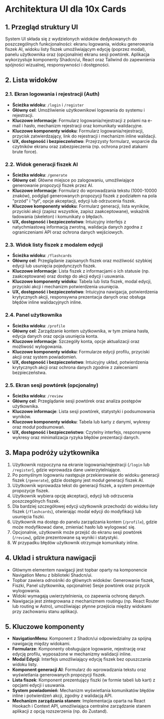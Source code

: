 # Architektura UI dla 10x Cards

## 1. Przegląd struktury UI

System UI składa się z wydzielonych widoków dedykowanych do poszczególnych funkcjonalności: ekranu logowania, widoku generowania fiszek AI, widoku listy fiszek umożliwiającym edycję (poprzez modal), panelu użytkownika oraz (opcjonalnie) ekranu sesji powtórek. Aplikacja wykorzystuje komponenty Shadcn/ui, React oraz Tailwind do zapewnienia spójności wizualnej, responsywności i dostępności.
## 2. Lista widoków

### 2.1. Ekran logowania i rejestracji (Auth)
- **Ścieżka widoku**: `/login` i `/register`
- **Główny cel**: Umożliwienie użytkownikowi logowania do systemu i rejestracji.
- **Kluczowe informacje**: Formularz logowania/rejestracji z polami na e-mail i hasło, mechanizm rejestracji oraz komunikaty walidacyjne.
- **Kluczowe komponenty widoku**: Formularz logowania/rejestracji, przycisk zatwierdzający, link do rejestracji i mechanizm inline walidacji.
- **UX, dostępność i bezpieczeństwo**: Przejrzysty formularz, wsparcie dla czytników ekranu oraz zabezpieczenia (np. ochrona przed atakami brute force).

### 2.2. Widok generacji fiszek AI
- **Ścieżka widoku**: `/generate`
- **Główny cel**: Główne miejsce po zalogowaniu, umożliwiające generowanie propozycji fiszek przez AI.
- **Kluczowe informacje**: Formularz do wprowadzania tekstu (1000-10000 znaków), podgląd generowanych propozycji fiszek z podziałem na pola "przód" i "tył", opcje akceptacji, edycji lub odrzucenia fiszek.
- **Kluczowe komponenty widoku**: Formularz generacji, lista wyników, przyciski akcji (zapisz wszystkie, zapisz zaakceptowane), wskaźnik ładowania (skeleton) i komunikaty o błędach.
- **UX, dostępność i bezpieczeństwo**: Intuicyjny interfejs z natychmiastową informacją zwrotną, walidacja danych zgodna z ograniczeniami API oraz ochrona danych wejściowych.

### 2.3. Widok listy fiszek z modalem edycji
- **Ścieżka widoku**: `/flashcards`
- **Główny cel**: Przeglądanie zapisanych fiszek oraz możliwość szybkiej edycji lub usunięcia pojedynczych fiszek.
- **Kluczowe informacje**: Lista fiszek z informacjami o ich statusie (np. zaakceptowane) oraz dostęp do akcji edycji i usuwania.
- **Kluczowe komponenty widoku**: Tabela lub lista fiszek, modal edycji, przyciski akcji i mechanizm potwierdzenia usunięcia.
- **UX, dostępność i bezpieczeństwo**: Intuicyjna nawigacja, potwierdzenia krytycznych akcji, responsywna prezentacja danych oraz obsługa błędów inline walidacyjnych inline.

### 2.4. Panel użytkownika
- **Ścieżka widoku**: `/profile`
- **Główny cel**: Zarządzanie kontem użytkownika, w tym zmiana hasła, edycja danych oraz opcja usunięcia konta.
- **Kluczowe informacje**: Szczegóły konta, opcje aktualizacji oraz możliwość wylogowania.
- **Kluczowe komponenty widoku**: Formularze edycji profilu, przyciski akcji oraz system powiadomień.
- **UX, dostępność i bezpieczeństwo**: Intuicyjny układ, potwierdzenia krytycznych akcji oraz ochrona danych zgodnie z zaleceniami bezpieczeństwa.

### 2.5. Ekran sesji powtórek (opcjonalny)
- **Ścieżka widoku**: `/review`
- **Główny cel**: Przeglądanie sesji powtórek oraz analiza postępów użytkownika.
- **Kluczowe informacje**: Lista sesji powtórek, statystyki i podsumowania wyników.
- **Kluczowe komponenty widoku**: Tabela lub karty z danymi, wykresy oraz moduł podsumowań.
- **UX, dostępność i bezpieczeństwo**: Czytelny interfejs, responsywne wykresy oraz minimalizacja ryzyka błędów prezentacji danych.

## 3. Mapa podróży użytkownika

1. Użytkownik rozpoczyna na ekranie logowania/rejestracji (`/login` lub `/register`), gdzie wprowadza dane uwierzytelniające.
2. Po pomyślnym logowaniu następuje przekierowanie do widoku generacji fiszek (`/generate`), gdzie dostępny jest moduł generacji fiszek AI.
3. Użytkownik wprowadza tekst do generacji fiszek, a system prezentuje propozycje fiszek.
4. Użytkownik wybiera opcję akceptacji, edycji lub odrzucenia poszczególnych fiszek.
5. Dla bardziej szczegółowej edycji użytkownik przechodzi do widoku listy fiszek (`/flashcards`), otwierając modal edycji do modyfikacji lub usunięcia fiszki.
6. Użytkownik ma dostęp do panelu zarządzania kontem (`/profile`), gdzie może modyfikować dane, zmieniać hasło lub wylogować się.
7. Opcjonalnie, użytkownik może przejść do ekranu sesji powtórek (`/review`), gdzie prezentowane są wyniki i statystyki.
8. W przypadku błędów użytkownik otrzymuje komunikaty inline.

## 4. Układ i struktura nawigacji

- Głównym elementem nawigacji jest topbar oparty na komponencie Navigation Menu z biblioteki Shadcn/ui.
- Topbar zawiera odnośniki do głównych widoków: Generowanie fiszek, Fiszki, Panel użytkownika, opcjonalnie) Sesje powtórek oraz przycik wylogowania.
- Widoki wymagają uwierzytelnienia, co zapewnia ochronę danych.
- Nawigacja jest zintegrowana z mechanizmem routingu (np. React Router lub routing w Astro), umożliwiając płynne przejścia między widokami przy zachowaniu stanu aplikacji.

## 5. Kluczowe komponenty

- **NavigationMenu**: Komponent z Shadcn/ui odpowiedzialny za spójną nawigację między widokami.
- **Formularze**: Komponenty obsługujące logowanie, rejestrację oraz edycję profilu, wyposażone w mechanizmy walidacji inline.
- **Modal Edycji**: Interfejs umożliwiający edycję fiszek bez opuszczania widoku listy.
- **Komponent generacji AI**: Formularz do wprowadzania tekstu oraz wyświetlania generowanych propozycji fiszek.
- **Lista fiszek**: Komponent prezentujący fiszki (w formie tabeli lub kart) z opcjami edycji i usuwania.
- **System powiadomień**: Mechanizm wyświetlania komunikatów błędów inline i potwierdzeń akcji, zgodny z walidacją API.
- **Mechanizm zarządzania stanem**: Implementacja oparta na React Hookach i Context API, umożliwiająca centralne zarządzanie stanem aplikacji z opcją rozszerzenia (np. do Zustand). 